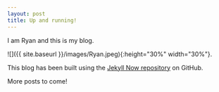 ```yaml
---
layout: post
title: Up and running!
---
```


I am Ryan and this is my blog. 

![]({{ site.baseurl }}/images/Ryan.jpeg){:height="30%" width="30%"}.

This blog has been built using the [Jekyll Now repository](https://github.com/barryclark/jekyll-now) on GitHub.

More posts to come!
